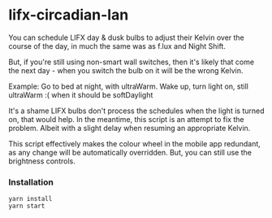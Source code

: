 # lifx-circadian-lan

You can schedule LIFX day & dusk bulbs to adjust their Kelvin over the course of the day, in much the same was as f.lux and Night Shift.

But, if you're still using non-smart wall switches, then it's likely that come the next day - when you switch the bulb on it will be the wrong Kelvin.

Example: Go to bed at night, with ultraWarm. Wake up, turn light on, still ultraWarm :( when it should be softDaylight

It's a shame LIFX bulbs don't process the schedules when the light is turned on, that would help. In the meantime, this script is an attempt to fix the problem. Albeit with a slight delay when resuming an appropriate Kelvin.

This script effectively makes the colour wheel in the mobile app redundant, as any change will be automatically overridden. But, you can still use the brightness controls.

### Installation

```
yarn install
yarn start
```



